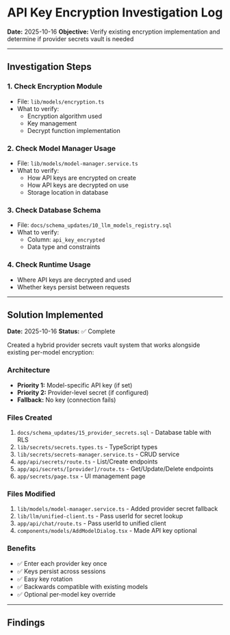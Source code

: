 # API Key Encryption Investigation Log

**Date:** 2025-10-16
**Objective:** Verify existing encryption implementation and determine if provider secrets vault is needed

---

## Investigation Steps

### 1. Check Encryption Module
- File: `lib/models/encryption.ts`
- What to verify:
  - Encryption algorithm used
  - Key management
  - Decrypt function implementation

### 2. Check Model Manager Usage
- File: `lib/models/model-manager.service.ts`
- What to verify:
  - How API keys are encrypted on create
  - How API keys are decrypted on use
  - Storage location in database

### 3. Check Database Schema
- File: `docs/schema_updates/10_llm_models_registry.sql`
- What to verify:
  - Column: `api_key_encrypted`
  - Data type and constraints

### 4. Check Runtime Usage
- Where API keys are decrypted and used
- Whether keys persist between requests

---

## Solution Implemented

**Date:** 2025-10-16
**Status:** ✅ Complete

Created a hybrid provider secrets vault system that works alongside existing per-model encryption:

### Architecture
- **Priority 1:** Model-specific API key (if set)
- **Priority 2:** Provider-level secret (if configured)
- **Fallback:** No key (connection fails)

### Files Created
1. `docs/schema_updates/15_provider_secrets.sql` - Database table with RLS
2. `lib/secrets/secrets.types.ts` - TypeScript types
3. `lib/secrets/secrets-manager.service.ts` - CRUD service
4. `app/api/secrets/route.ts` - List/Create endpoints
5. `app/api/secrets/[provider]/route.ts` - Get/Update/Delete endpoints
6. `app/secrets/page.tsx` - UI management page

### Files Modified
1. `lib/models/model-manager.service.ts` - Added provider secret fallback
2. `lib/llm/unified-client.ts` - Pass userId for secret lookup
3. `app/api/chat/route.ts` - Pass userId to unified client
4. `components/models/AddModelDialog.tsx` - Made API key optional

### Benefits
- ✅ Enter each provider key once
- ✅ Keys persist across sessions
- ✅ Easy key rotation
- ✅ Backwards compatible with existing models
- ✅ Optional per-model key override

---

## Findings

